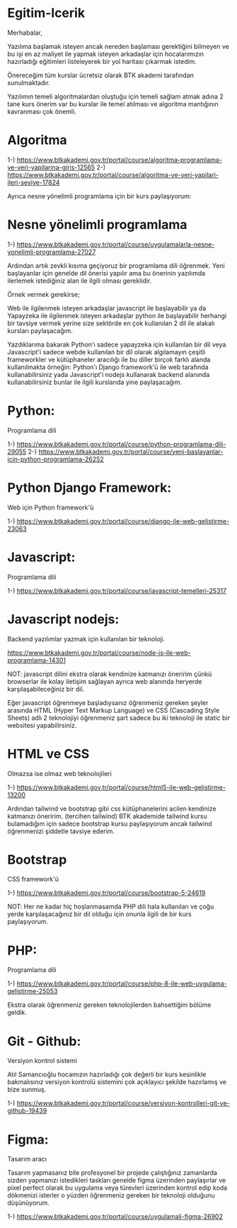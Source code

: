 # Egitim-Icerik


Merhabalar,

Yazılıma başlamak isteyen ancak nereden başlaması gerektiğini bilmeyen ve bu işi en az maliyet ile yapmak isteyen arkadaşlar için hocalarımızın hazırladığı eğitimleri listeleyerek bir yol haritası çıkarmak istedim.

Önereceğim tüm kurslar ücretsiz olarak BTK akademi tarafından sunulmaktadır.

Yazılımın temeli algoritmalardan oluştuğu için temeli sağlam atmak adına 2 tane kurs önerim var bu kurslar ile temel atılması ve algoritma mantığının kavranması çok önemli.

# Algoritma

1-) https://www.btkakademi.gov.tr/portal/course/algoritma-programlama-ve-veri-yapilarina-giris-12565
2-) https://www.btkakademi.gov.tr/portal/course/algoritma-ve-veri-yapilari-ileri-seviye-17824

Ayrıca nesne yönelimli programlama için bir kurs paylaşıyorum:

# Nesne yönelimli programlama
1-) https://www.btkakademi.gov.tr/portal/course/uygulamalarla-nesne-yonelimli-programlama-27027

Ardından artık zevkli kısıma geçiyoruz bir programlama dili öğrenmek. Yeni başlayanlar için genelde dil önerisi yapılır ama bu önerinin yazılımda ilerlemek istediğiniz alan ile ilgili olması gereklidir.

Örnek vermek gerekirse;

Web ile ilgilenmek isteyen arkadaşlar javascript ile başlayabilir ya da Yapayzeka ile ilgilenmek isteyen arkadaşlar python ile başlayabilir herhangi bir tavsiye vermek yerine size sektörde en çok kullanılan 2 dil ile alakalı kursları paylaşacağım.

Yazdıklarıma bakarak Python'ı sadece yapayzeka için kullanılan bir dil veya Javascript'i sadece webde kullanılan bir dil olarak algılamayın çeşitli frameworkler ve kütüphaneler aracılığı ile bu diller birçok farklı alanda kullanılmakta örneğin: Python'ı Django framework'ü ile web tarafında kullanabilirsiniz yada Javascript'i nodejs kullanarak backend alanında kullanabilirsiniz bunlar ile ilgili kurslarıda yine paylaşacağım.

# Python:
Programlama dili

1-) https://www.btkakademi.gov.tr/portal/course/python-programlama-dili-29055
2-) https://www.btkakademi.gov.tr/portal/course/yeni-baslayanlar-icin-python-programlama-26252

# Python Django Framework:
Web için Python framework'ü

1-) https://www.btkakademi.gov.tr/portal/course/django-ile-web-gelistirme-23063

# Javascript:
Programlama dili

1-) https://www.btkakademi.gov.tr/portal/course/javascript-temelleri-25317

# Javascript nodejs:
Backend yazılımlar yazmak için kullanılan bir teknoloji.

https://www.btkakademi.gov.tr/portal/course/node-js-ile-web-programlama-14301


NOT: javascript dilini ekstra olarak kendinize katmanızı öneririm çünkü browserlar ile kolay iletişim sağlayan ayrıca web alanında heryerde karşılaşabileceğiniz bir dil.

Eğer javascript öğrenmeye başladıysanız öğrenmeniz gereken şeyler arasında HTML (Hyper Text Markup Language) ve CSS (Cascading Style Sheets) adlı 2 teknolojiyi öğrenmeniz şart sadece bu iki teknoloji ile static bir websitesi yapabilirsiniz.

# HTML ve CSS
Olmazsa ise olmaz web teknolojileri

1-) https://www.btkakademi.gov.tr/portal/course/html5-ile-web-gelistirme-13200

Ardından tailwind ve bootstrap gibi css kütüphanelerini acilen kendinize katmanızı öneririm. (tercihen tailwind) BTK akademide tailwind kursu bulamadığım için sadece bootstrap kursu paylaşıyorum ancak tailwind öğrenmenizi şiddetle tavsiye ederim.

# Bootstrap
CSS framework'ü

1-) https://www.btkakademi.gov.tr/portal/course/bootstrap-5-24619

NOT: Her ne kadar hiç hoşlanmasamda PHP dili hala kullanılan ve çoğu yerde karşılaşacağınız bir dil olduğu için onunla ilgili de bir kurs paylaşıyorum.

# PHP:
Programlama dili

1-) https://www.btkakademi.gov.tr/portal/course/php-8-ile-web-uygulama-gelistirme-25053

Ekstra olarak öğrenmeniz gereken teknolojilerden bahsettiğim bölüme geldik.

# Git - Github:
Versiyon kontrol sistemi

Atıl Samancıoğlu hocamızın hazırladığı çok değerli bir kurs kesinlikle bakmalısınız versiyon kontrolü sistemini çok açıklayıcı şekilde hazırlamış ve bize sunmuş.

1-) https://www.btkakademi.gov.tr/portal/course/versiyon-kontrolleri-git-ve-github-19439


# Figma:
Tasarım aracı

Tasarım yapmasanız bile profesyonel bir projede çalıştığınız zamanlarda sizden yapmanızı istedikleri taskları genelde figma üzerinden paylaşırlar ve pixel perfect olarak bu uygulama veya türevleri üzerinden kontrol edip koda dökmenizi isterler o yüzden öğrenmeniz gereken bir teknoloji olduğunu düşünüyorum.

1-) https://www.btkakademi.gov.tr/portal/course/uygulamali-figma-26902







